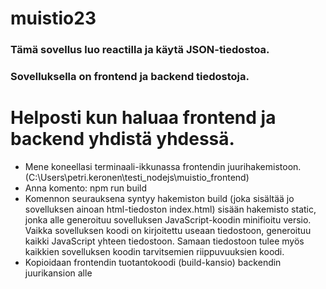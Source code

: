 # muistio23

### Tämä sovellus luo reactilla ja käytä JSON-tiedostoa.

### Sovelluksella on frontend ja backend tiedostoja.

# Helposti kun haluaa  frontend ja backend yhdistä yhdessä.
- Mene koneellasi terminaali-ikkunassa frontendin juurihakemistoon. (C:\Users\petri.keronen\testi_nodejs\muistio_frontend)
- Anna komento: npm run build
- Komennon seurauksena syntyy hakemiston build (joka sisältää jo sovelluksen ainoan html-tiedoston index.html) sisään hakemisto static, jonka alle generoituu sovelluksen   JavaScript-koodin minifioitu versio. Vaikka sovelluksen koodi on kirjoitettu useaan tiedostoon, generoituu kaikki JavaScript yhteen tiedostoon. Samaan tiedostoon tulee   myös kaikkien sovelluksen koodin tarvitsemien riippuvuuksien koodi.
- Kopioidaan frontendin tuotantokoodi (build-kansio) backendin juurikansion alle 

